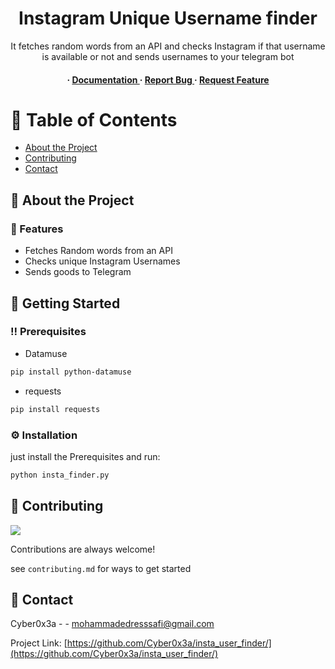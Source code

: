 <div align='center'>


<h1>Instagram Unique Username finder</h1>
<p>It fetches random words from an API and checks Instagram if that username is available or not and sends usernames to your telegram bot </p>

<h4> <span> · </span> <a href="https://github.com/Cyber0x3a/insta_user_finder/blob/master/README.md"> Documentation </a> <span> · </span> <a href="https://github.com/Cyber0x3a/insta_user_finder/issues"> Report Bug </a> <span> · </span> <a href="https://github.com/Cyber0x3a/insta_user_finder/issues"> Request Feature </a> </h4>


</div>

# :notebook_with_decorative_cover: Table of Contents

- [About the Project](#star2-about-the-project)
- [Contributing](#wave-contributing)
- [Contact](#handshake-contact)


## :star2: About the Project

### :dart: Features
- Fetches Random words from an API
- Checks unique Instagram Usernames
- Sends goods to Telegram


## :toolbox: Getting Started

### :bangbang: Prerequisites

- Datamuse
```bash
pip install python-datamuse
```
- requests
```bash
pip install requests
```


### :gear: Installation

just install the Prerequisites and run:
```bash
python insta_finder.py
```


## :wave: Contributing

<a href="https://github.com/Cyber0x3a/insta_user_finder//graphs/contributors"> <img src="https://contrib.rocks/image?repo=Louis3797/awesome-readme-template" /> </a>

Contributions are always welcome!

see `contributing.md` for ways to get started

## :handshake: Contact

Cyber0x3a - - mohammadedresssafi@gmail.com

Project Link: [https://github.com/Cyber0x3a/insta_user_finder/](https://github.com/Cyber0x3a/insta_user_finder/)
